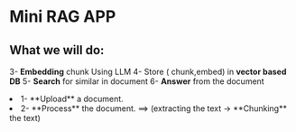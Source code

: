 # Mini RAG APP

## What we will do:
3- **Embedding** chunk Using LLM 
4- Store ( chunk,embed) in **vector based DB**
5- **Search** for similar in document 
6- **Answer** from the document

<li>
  1- **Upload** a document. 
</li>

<li>
  2- **Process** the document. ==> (extracting the text -> **Chunking** the text) 

</li>
